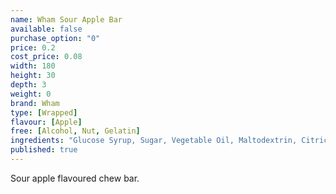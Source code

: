 ```yaml
---
name: Wham Sour Apple Bar
available: false
purchase_option: "0"
price: 0.2
cost_price: 0.08
width: 180
height: 30
depth: 3
weight: 0
brand: Wham
type: [Wrapped]
flavour: [Apple]
free: [Alcohol, Nut, Gelatin]
ingredients: "Glucose Syrup, Sugar, Vegetable Oil, Maltodextrin, Citric Acid, Milk Protein, Glycerol: E422, Emulsifier: Soya Lecithin, E322, Colours: Curcumin, Chlorophyll"
published: true
---
```

Sour apple flavoured chew bar.